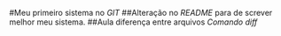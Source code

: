 #Meu primeiro sistema no *GIT*
##Alteração no *README* para de	screver melhor meu sistema. 
##Aula diferença entre arquivos *Comando diff*